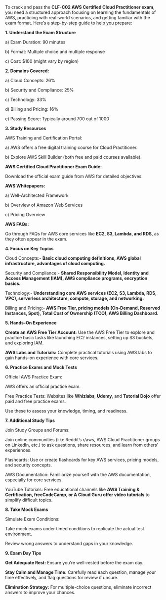 To crack and pass the **CLF-C02 AWS Certified Cloud Practitioner exam**, you need a structured approach focusing on learning the fundamentals of AWS, practicing with real-world scenarios, and getting familiar with the exam format. Here’s a step-by-step guide to help you prepare:

**1. Understand the Exam Structure**


a) Exam Duration: 90 minutes


b) Format: Multiple choice and multiple response


c) Cost: $100 (might vary by region)


**2. Domains Covered:**


a) Cloud Concepts: 26%


b) Security and Compliance: 25%


c) Technology: 33%


d) Billing and Pricing: 16%


e) Passing Score: Typically around 700 out of 1000



**3. Study Resources**


AWS Training and Certification Portal:


a) AWS offers a free digital training course for Cloud Practitioner.


b) Explore AWS Skill Builder (both free and paid courses available).


**AWS Certified Cloud Practitioner Exam Guide:**


Download the official exam guide from AWS for detailed objectives.


**AWS Whitepapers:**


a) Well-Architected Framework


b) Overview of Amazon Web Services


c) Pricing Overview


**AWS FAQs:**


Go through FAQs for AWS core services like **EC2, S3, Lambda, and RDS**, as they often appear in the exam.



**4. Focus on Key Topics**


Cloud Concepts:- **Basic cloud computing definitions, AWS global infrastructure, advantages of cloud computing.**


Security and Compliance:- **Shared Responsibility Model, Identity and Access Management (IAM), AWS compliance programs, encryption basics.**

Technology:- **Understanding core AWS services (EC2, S3, Lambda, RDS, VPC), serverless architecture, compute, storage, and networking.**


Billing and Pricing:- **AWS Free Tier, pricing models (On-Demand, Reserved Instances, Spot), Total Cost of Ownership (TCO), AWS Billing Dashboard.**



**5. Hands-On Experience**


**Create an AWS Free Tier Account:** Use the AWS Free Tier to explore and practice basic tasks like launching EC2 instances, setting up S3 buckets, and exploring IAM.


**AWS Labs and Tutorials:** Complete practical tutorials using AWS labs to gain hands-on experience with core services.



**6. Practice Exams and Mock Tests**


Official AWS Practice Exam:


AWS offers an official practice exam.


Free Practice Tests: Websites like **Whizlabs**, **Udemy**, and **Tutorial Dojo** offer paid and free practice exams.


Use these to assess your knowledge, timing, and readiness.



**7. Additional Study Tips**


Join Study Groups and Forums:


Join online communities (like Reddit’s r/aws, AWS Cloud Practitioner groups on LinkedIn, etc.) to ask questions, share resources, and learn from others' experiences.


Flashcards: Use or create flashcards for key AWS services, pricing models, and security concepts.


AWS Documentation:
Familiarize yourself with the AWS documentation, especially for core services.


YouTube Tutorials:
Free educational channels like **AWS Training & Certification, freeCodeCamp, or A Cloud Guru offer video tutorials** to simplify difficult topics.



**8. Take Mock Exams**


Simulate Exam Conditions:


Take mock exams under timed conditions to replicate the actual test environment.


Review wrong answers to understand gaps in your knowledge.


**9. Exam Day Tips**


**Get Adequate Rest:** Ensure you’re well-rested before the exam day.


**Stay Calm and Manage Time:** Carefully read each question, manage your time effectively, and flag questions for review if unsure.


**Elimination Strategy:** For multiple-choice questions, eliminate incorrect answers to improve your chances.
